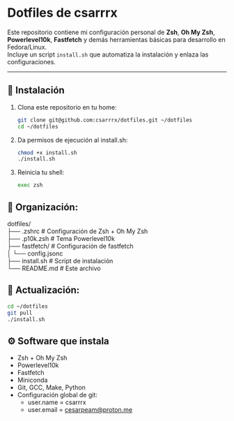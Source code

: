 # Dotfiles de csarrrx

Este repositorio contiene mi configuración personal de **Zsh**, **Oh My Zsh**, **Powerlevel10k**, **Fastfetch** y demás herramientas básicas para desarrollo en Fedora/Linux.  
Incluye un script `install.sh` que automatiza la instalación y enlaza las configuraciones.

---

## 🚀 Instalación

1. Clona este repositorio en tu home:
   ```bash
   git clone git@github.com:csarrrx/dotfiles.git ~/dotfiles
   cd ~/dotfiles
   ```
2. Da permisos de ejecución al install.sh:
   ```bash
   chmod +x install.sh
   ./install.sh
   ```
3. Reinicia tu shell:
   ```bash
   exec zsh
   ```
   
## 📁 Organización:

dotfiles/ <br>
├── .zshrc                   # Configuración de Zsh + Oh My Zsh <br>
├── .p10k.zsh                # Tema Powerlevel10k <br>
├── fastfetch/               # Configuración de fastfetch <br>
│   └── config.jsonc <br>
├── install.sh               # Script de instalación <br>
└── README.md                # Este archivo <br>

## 👾 Actualización:
   ```bash
   cd ~/dotfiles
   git pull
   ./install.sh
   ```

## ⚙️ Software que instala

- Zsh + Oh My Zsh
- Powerlevel10k
- Fastfetch
- Miniconda
- Git, GCC, Make, Python
- Configuración global de git:
   - user.name = csarrrx
   - user.email = cesarpeam@proton.me


